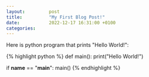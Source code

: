 ```yaml
---
layout:         post
title:          "My First Blog Post!"
date:           2022-12-17 16:31:00 +0100
categories:
---
```


Here is python program that prints "Hello World!":

{% highlight python %}
def main():
    print("Hello World!")

if __name__ == "__main__":
    main()
{% endhighlight %}
